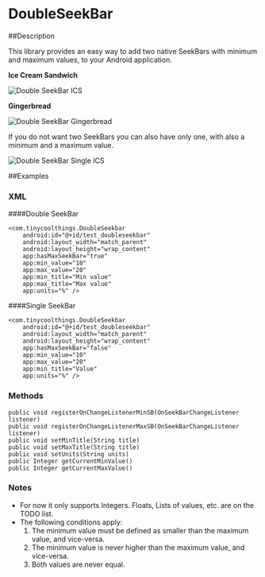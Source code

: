 DoubleSeekBar
=============

##Description

This library provides an easy way to add two native SeekBars with minimum and maximum values, to your Android application.

<b>Ice Cream Sandwich</b>

![Double SeekBar ICS](http://www.tinycoolthings.com/double_seekbar_ics.png)

<b>Gingerbread</b>

![Double SeekBar Gingerbread](http://www.tinycoolthings.com/double_seekbar_gingerbread.png)

If you do not want two SeekBars you can also have only one, with also a minimum and a maximum value.

![Double SeekBar Single ICS](http://tinycoolthings.com/double_seekbar_single_ics.png)

##Examples

### XML

####Double SeekBar

    <com.tinycoolthings.DoubleSeekbar
        android:id="@+id/test_doubleseekbar"
        android:layout_width="match_parent"
        android:layout_height="wrap_content"
        app:hasMaxSeekBar="true"
        app:min_value="10"
        app:max_value="20"
        app:min_title="Min value"
        app:max_title="Max value"
        app:units="%" />

####Single SeekBar

    <com.tinycoolthings.DoubleSeekbar
        android:id="@+id/test_doubleseekbar"
        android:layout_width="match_parent"
        android:layout_height="wrap_content"
        app:hasMaxSeekBar="false"
        app:min_value="10"
        app:max_value="20"
        app:min_title="Value"
        app:units="%" />

### Methods

    public void registerOnChangeListenerMinSB(OnSeekBarChangeListener listener)
    public void registerOnChangeListenerMaxSB(OnSeekBarChangeListener listener)
    public void setMinTitle(String title)
    public void setMaxTitle(String title)
    public void setUnits(String units)
    public Integer getCurrentMinValue()
    public Integer getCurrentMaxValue()

### Notes

* For now it only supports Integers. Floats, Lists of values, etc. are on the TODO list.
* The following conditions apply:
    1. The minimum value must be defined as smaller than the maximum value, and vice-versa.
    3. The minimum value is never higher than the maximum value, and vice-versa.
    4. Both values are never equal.
